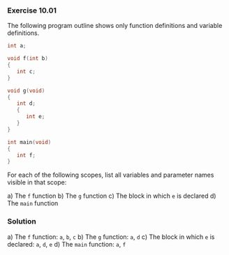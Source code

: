 ### Exercise 10.01
The following program outline shows only function definitions and variable definitions.
```c
int a;

void f(int b)
{
   int c;
}

void g(void)
{
   int d;
   {
      int e;
   }
}

int main(void)
{
   int f;
}
```
For each of the following scopes, list all variables and parameter names visible in that scope:

   a) The `f` function
   b) The `g` function
   c) The block in which `e` is declared
   d) The `main` function
### Solution
   a) The `f` function: `a`, `b`, `c`
   b) The `g` function: `a`, `d`
   c) The block in which `e` is declared: `a`, `d`, `e`
   d) The `main` function: `a`, `f`
